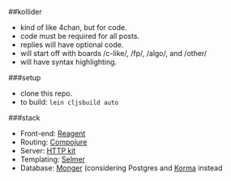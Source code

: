 ##kollider
- kind of like 4chan, but for code.
- code must be required for all posts.
- replies will have optional code.
- will start off with boards /c-like/, /fp/, /algo/, and /other/
- will have syntax highlighting.

###setup
- clone this repo.
- to build: `lein cljsbuild auto`

###stack
- Front-end: [Reagent](https://github.com/reagent-project/reagent)
- Routing: [Compojure](https://github.com/weavejester/compojure)
- Server: [HTTP kit](https://github.com/http-kit/http-kit)
- Templating: [Selmer](https://github.com/yogthos/Selmer)
- Database: [Monger](https://github.com/michaelklishin/monger) (considering
  Postgres and [Korma](https://github.com/korma/Korma) instead
